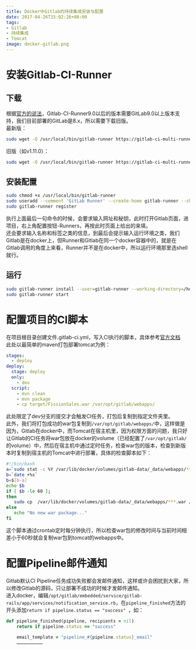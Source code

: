 ```yaml
---
title: Docker中Gitlab的持续集成安装与配置
date: 2017-04-26T15:02:26+08:00
tags:
- Gitlab
- 持续集成
- Tomcat
image: docker-gitlab.png
---
```


# 安装Gitlab-CI-Runner
## 下载
根据[官方的说法](https://gitlab.com/gitlab-org/gitlab-ci-multi-runner)，Gitlab-CI-Runner9.0以后的版本需要GitLab9.0以上版本支持，我们目前部署的GitLab是8.x，所以需要下载旧版。  
最新版：  
```bash
sudo wget -O /usr/local/bin/gitlab-runner https://gitlab-ci-multi-runner-downloads.s3.amazonaws.com/latest/binaries/gitlab-ci-multi-runner-linux-amd64
```
旧版（如v1.11.0）：  
```bash
sudo wget -O /usr/local/bin/gitlab-runner https://gitlab-ci-multi-runner-downloads.s3.amazonaws.com/v1.11.0/binaries/gitlab-ci-multi-runner-linux-amd64
```

## 安装配置
```bash
sudo chmod +x /usr/local/bin/gitlab-runner
sudo useradd --comment 'GitLab Runner' --create-home gitlab-runner --shell /bin/bash
sudo gitlab-runner register
```
执行上面最后一句命令的时候，会要求输入网址和秘钥，此时打开Gitlab页面，进项目，右上角配置按钮-Runners，再按此时页面上给出的来填。  
还会要求输入名称和标签之类的信息，到最后会提示输入运行环境之类，我们Gitlab是在docker上，但Runner和Gitlab在同一个docker容器中的，就是在Gitlab调用的角度上来看，Runner并不是在docker中，所以运行环境那里选shell就行。  

## 运行
```bash
sudo gitlab-runner install --user=gitlab-runner --working-directory=/home/gitlab-runner
sudo gitlab-runner start
```

# 配置项目的CI脚本
在项目根目录创建文件.gitlab-ci.yml，写入CI执行的脚本，具体参考[官方文档](http://docs.gitlab.com/ce/ci/yaml/README.html)  
此处以最简单的maven打包部署tomcat为例：  
```yaml
stages:
  - deploy
deploy:
  stage: deploy
  only:
    - dev
  script:
    - mvn clean
    - mvn package
    - cp target/FissionSales.war /var/opt/gitlab/webapps/
```
此处限定了dev分支的提交才会触发CI任务，打包后复制到指定文件夹里。  
此外，我们将打包成功的war包复制到`/var/opt/gitlab/webapps/`中，这样做是因为，Gitlab在docker中，而Tomcat在宿主机里，因为权限方面的问题，我只好让Gitlab的CI任务将war包放在docker的volume（已经配置了`/var/opt/gitlab/`的volume）中，然后在宿主机中通过定时任务，检查war包的版本，检查到新版本时复制到宿主机的Tomcat中进行部署，具体的检查脚本如下：
```bash
#!/bin/bash
a=`sudo stat -c %Y /var/lib/docker/volumes/gitlab-data/_data/webapps/***.war`
b=`date +%s`
b=$[b-a]
echo $b
if [ $b -le 60 ];
then
   sudo cp  /var/lib/docker/volumes/gitlab-data/_data/webapps/***.war /enviroment/apache-tomcat-8.0.33/webapps/
else
   echo "No new war package..."
fi
```
这个脚本通过crontab定时每分钟执行，所以检查war包的修改时间与当前时间相差小于60秒就会复制war包到tomcat的webapps中。  

# 配置Pipeline邮件通知
Gitlab默认CI Pipeline任务成功失败都会发邮件通知，这样或许会困扰到大家，所以修改Gitlab的源码，只让部署不成功的时候才发邮件通知。  
进入docker，编辑`/opt/gitlab/embedded/service/gitlab-rails/app/services/notification_service.rb`，在`pipeline_finished`方法的开头添加`return if pipeline.status == "success" `，如：
```ruby
def pipeline_finished(pipeline, recipients = nil)
    return if pipeline.status == "success"

    email_template = "pipeline_#{pipeline.status}_email"
    …………………………
```

